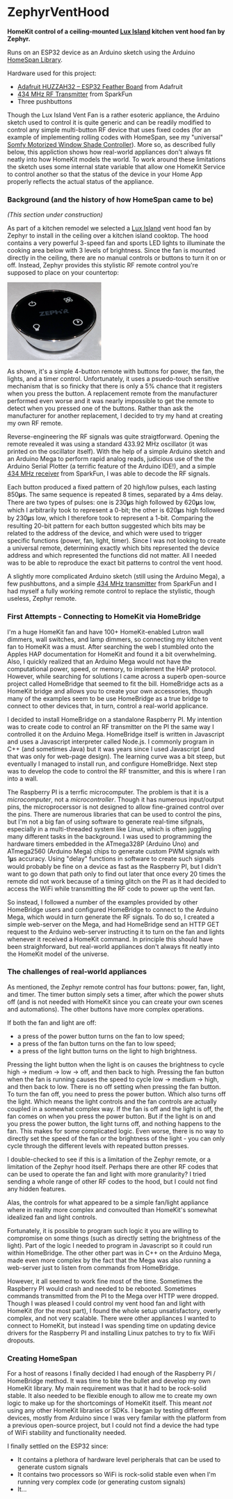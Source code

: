 # ZephyrVentHood
 
**HomeKit control of a ceiling-mounted <a href="https://zephyronline.com/product/lux-island-range-hood/">Lux Island</a> kitchen vent hood fan by Zephyr.**

Runs on an ESP32 device as an Arduino sketch using the Arduino [HomeSpan Library](https://github.com/HomeSpan/HomeSpan).

Hardware used for this project:

* [Adafruit HUZZAH32 – ESP32 Feather Board](https://www.adafruit.com/product/3405?gclid=EAIaIQobChMIh9-Rk4nx7QIVEvDACh0IRwiGEAYYBiABEgJSMPD_BwE) from Adafruit
* [434 MHz RF Transmitter](https://www.sparkfun.com/products/10534) from SparkFun
* Three pushbuttons

Though the Lux Island Vent Fan is a rather esoteric appliance, the Arduino sketch used to control it is quite generic and can be readily modified to control any simple multi-button RF device that uses fixed codes (for an example of implementing rolling codes with HomeSpan, see my "universal" [Somfy Motorized Window Shade Controller](https://github.com/HomeSpan/SomfyRTS)).  More so, as described fully below, this appliction shows how real-world appliances don't always fit neatly into how HomeKit models the world.  To work around these limitations the sketch uses some internal state variable that allow one HomeKit Service to control another so that the status of the device in your Home App properly reflects the actual status of the appliance.  

### Background (and the history of how HomeSpan came to be)

*(This section under construction)*

As part of a kitchen remodel we selected a <a href="https://zephyronline.com/product/lux-island-range-hood/">Lux Island</a> vent hood fan by Zephyr to install in the ceiling over a kitchen island cooktop.  The hood contains a very powerful 3-speed fan and sports LED lights to illuminate the cooking area below with 3 levels of brightness.  Since the fan is mounted directly in the ceiling, there are no manual controls or buttons to turn it on or off.  Instead, Zephyr provides this stylistic RF remote control you're supposed to place on your countertop:

![Remote Control](images/zephyr-remote.png)

As shown, it's a simple 4-button remote with buttons for power, the fan, the lights, and a timer control.  Unfortunately, it uses a psuedo-touch sensitive mechanism that is so finicky that there is only a 5% chance that it registers when you press the button.  A replacement remote from the manufacturer performed even worse and it was nearly impossible to get the remote to detect when you pressed one of the buttons.  Rather than ask the manufacturer for another replacement, I decided to try my hand at creating my own RF remote.

Reverse-engineering the RF signals was quite straigtforward.  Opening the remote revealed it was using a standard 433.92 MHz oscillator (it was printed on the oscillator itself).  With the help of a simple Arduino sketch and an Arduino Mega to perform rapid analog reads, judicious use of the the Arduino Serial Plotter (a terrific feature of the Arduino IDE!), and a simple [434 MHz receiver](https://www.sparkfun.com/products/10532) from SparkFun, I was able to decode the RF signals.

Each button produced a fixed pattern of 20 high/low pulses, each lasting 850𝛍s. The same sequence is repeated 8 times, separated by a 4ms delay.  There are two types of pulses:  one is 230𝛍s high followed by 620𝛍s low, which I arbitrarily took to represent a 0-bit; the other is 620𝛍s high followed by 230𝛍s low, which I therefore took to represent a 1-bit.  Comparing the resulting 20-bit pattern for each button suggested which bits may be related to the address of the device, and which were used to trigger specific functions (power, fan, light, timer).  Since I was not looking to create a universal remote, determining exactly which bits represented the device address and which represented the functions did not matter.  All I needed was to be able to reproduce the exact bit patterns to control the vent hood.

A slightly more complicated Arduino sketch (still using the Arduino Mega), a few pushbuttons, and a simple [434 MHz transmitter](https://www.sparkfun.com/products/10534) from SparkFun and I had myself a fully working remote control to replace the stylistic, though useless, Zephyr remote.

### First Attempts - Connecting to HomeKit via HomeBridge

I'm a huge HomeKit fan and have 100+ HomeKit-enabled Lutron wall dimmers, wall switches, and lamp dimmers, so connecting my kitchen vent fan to HomeKit was a must.  After searching the web I stumbled onto the Apples HAP documentation for HomeKit and found it a bit overwhelming.  Also, I quickly realized that an Arduino Mega would not have the computational power, speed, or memory, to implement the HAP protocol.  However, while searching for solutions I came across a superb open-source project called HomeBridge that seemed to fit the bill.  HomeBridge acts as a HomeKit bridge and allows you to create your own accessories, though many of the examples seem to be use HomeBridge as a true bridge to connect to other devices that, in turn, control a real-world applicance.

I decided to install HomeBridge on a standalone Raspberry PI.  My intention was to create code to control an RF transmitter on the PI the same way I controlled it on the Arduino Mega.  HomeBridge itself is written in Javascript and uses a Javascript interpreter called Node.js.  I commonly program in C++ (and sometimes Java) but it was years since I used Javascript (and that was only for web-page design).  The learning curve was a bit steep, but eventually I managed to install run, and configure HomeBridge.  Next step was to develop the code to control the RF transmitter, and this is where I ran into a wall.

The Raspberry PI is a terrfic microcomputer.  The problem is that it is a *microcomputer*, not a *microcontroller*.  Though it has numerous input/output pins, the microprocerssor is not designed to allow fine-grained control over the pins.  There are numerous libraries that can be used to control the pins, but I'm not a big fan of using software to generate real-time sifgnals, especially in a multi-threaded system like Linux, which is often juggling many different tasks in the background.  I was used to programming the hardware timers embedded in the ATmega328P (Arduino Uno) and ATmega2560 (Arduino Mega) chips to generate custom PWM signals with 1𝛍s accuracy.  Using "delay" functions in software to create such signals would probably be fine on a device as fast as the Raspberry PI, but I didn't want to go down that path only to find out later that once every 20 times the remote did not work because of a timing glitch on the PI as it had decided to access the WiFi while transmitting the RF code to power up the vent fan.

So instead, I followed a number of the examples provided by other HomeBridge users and configured HomeBridge to connect to the Arduino Mega, which would in turn generate the RF signals.  To do so, I created a simple web-server on the Mega, and had HomeBridge send an HTTP GET request to the Arduino web-server instructing it to turn on the fan and lights whenever it received a HomeKit command.  In principle this should have been straighforward, but real-world appliances don't always fit neatly into the HomeKit model of the universe.

### The challenges of real-world appliances

As mentioned, the Zephyr remote control has four buttons: power, fan, light, and timer.  The timer button simply sets a timer, after which the power shuts off (and is not needed with HomeKit since you can create your own scenes and automations).  The other buttons have more complex operations.

If both the fan and light are off:

* a press of the power button turns on the fan to low speed;
* a press of the fan button turns on the fan to low speed;
* a press of the light button turns on the light to high brightness.

Pressing the light button when the light is on causes the brightness to cycle high → medium → low → off, and then back to high.  Pressing the fan button when the fan is running causes the speed to cycle low → medium → high, and then back to low.  There is no off setting when pressing the fan button.  To turn the fan off, you need to press the power button.  Which also turns off the light.  Which means the light controls and the fan controls are actually coupled in a somewhat complex way.  If the fan is off and the light is off, the fan comes on when you press the power button.  But if the light is on and you press the power button, the light turns off, and nothing happens to the fan.  This makes for some complicated logic.  Even worse, there is no way to directly set the speed of the fan or the brightness of the light - you can only cycle through the different levels with repeated button presses.

I double-checked to see if this is a limitation of the Zephyr remote, or a limitation of the Zephyr hood itself.  Perhaps there are other RF codes that can be used to operate the fan and light with more granularity?  I tried sending a whole range of other RF codes to the hood, but I could not find any hidden features.

Alas, the controls for what appeared to be a simple fan/light appliance where in reality more complex and convoulted than HomeKit's somewhat idealized fan and light controls.

Fortunately, it is possible to program such logic it you are willing to compromise on some things (such as directly setting the brightness of the light).  Part of the logic I needed to program in Javascript so it could run within HomeBridge.  The other other part was in C++ on the Arduino Mega, made even more complex by the fact that the Mega was also running a web-server just to listen from commands from HomeBridge.

However, it all seemed to work fine most of the time.  Sometimes the Raspberry PI would crash and needed to be rebooted.  Sometimes commands transmitted from the PI to the Mega over HTTP were dropped.  Though I was pleased I could control my vent hood fan and light with HomeKit (for the most part), I found the whole setup unsatisfactory, overly complex, and not very scalable.  There were other appliances I wanted to connect to HomeKit, but instead I was spending time on updating device drivers for the Raspberry PI and installing Linux patches to try to fix WiFi dropouts.

### Creating HomeSpan

For a host of reasons I finally decided I had enough of the Raspberry PI / HomeBridge method.  It was time to bite the bullet and develop my own HomeKit library.  My main requirement was that it had to be rock-solid stable.  It also needed to be flexible enough to allow me to create my own logic to make up for the shortcomings of HomeKit itself.  This meant *not* using any other HomeKit libraries or SDKs.  I began by testing different devices, mostly from Arduino since I was very familar with the platform from a previous open-source project, but I could not find a device the had type of WiFi stability and functionality needed.

I finally settled on the ESP32 since:

* It contains a plethora of hardware level peripherals that can be used to generate custom signals
* It contains two processors so WiFi is rock-solid stable even when I'm running very complex code (or generating custom signals)
* It... 





